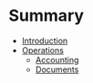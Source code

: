 # Summary

* [Introduction](README.md)
* [Operations](operations.md)
   * [Accounting](accounting.md)
   * [Documents](documents.md)

